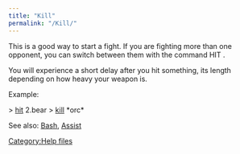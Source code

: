 ```yaml
---
title: "Kill"
permalink: "/Kill/"
---
```


This is a good way to start a fight. If you are fighting more than one
opponent, you can switch between them with the command HIT <victim>.

You will experience a short delay after you hit something, its length
depending on how heavy your weapon is.

Example:

\> [hit](hit "wikilink") 2.bear \> [kill](kill "wikilink") \*orc\*

See also: [Bash](Bash "wikilink"), [Assist](Assist "wikilink")

[Category:Help files](Category:Help_files "wikilink")